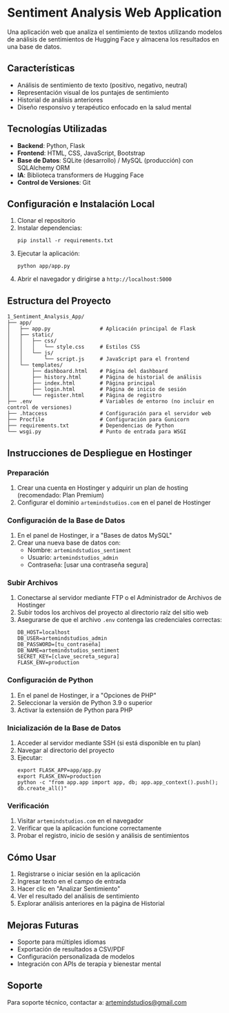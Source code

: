 # Sentiment Analysis Web Application

Una aplicación web que analiza el sentimiento de textos utilizando modelos de análisis de sentimientos de Hugging Face y almacena los resultados en una base de datos.

## Características

- Análisis de sentimiento de texto (positivo, negativo, neutral)
- Representación visual de los puntajes de sentimiento
- Historial de análisis anteriores
- Diseño responsivo y terapéutico enfocado en la salud mental

## Tecnologías Utilizadas

- **Backend**: Python, Flask
- **Frontend**: HTML, CSS, JavaScript, Bootstrap
- **Base de Datos**: SQLite (desarrollo) / MySQL (producción) con SQLAlchemy ORM
- **IA**: Biblioteca transformers de Hugging Face
- **Control de Versiones**: Git

## Configuración e Instalación Local

1. Clonar el repositorio
2. Instalar dependencias:
   ```
   pip install -r requirements.txt
   ```
3. Ejecutar la aplicación:
   ```
   python app/app.py
   ```
4. Abrir el navegador y dirigirse a `http://localhost:5000`

## Estructura del Proyecto

```
1_Sentiment_Analysis_App/
├── app/
│   ├── app.py                # Aplicación principal de Flask
│   ├── static/
│   │   ├── css/
│   │   │   └── style.css     # Estilos CSS
│   │   └── js/
│   │       └── script.js     # JavaScript para el frontend
│   └── templates/
│       ├── dashboard.html    # Página del dashboard
│       ├── history.html      # Página de historial de análisis
│       ├── index.html        # Página principal
│       ├── login.html        # Página de inicio de sesión
│       └── register.html     # Página de registro
├── .env                      # Variables de entorno (no incluir en control de versiones)
├── .htaccess                 # Configuración para el servidor web
├── Procfile                  # Configuración para Gunicorn
├── requirements.txt          # Dependencias de Python
└── wsgi.py                   # Punto de entrada para WSGI
```

## Instrucciones de Despliegue en Hostinger

### Preparación

1. Crear una cuenta en Hostinger y adquirir un plan de hosting (recomendado: Plan Premium)
2. Configurar el dominio `artemindstudios.com` en el panel de Hostinger

### Configuración de la Base de Datos

1. En el panel de Hostinger, ir a "Bases de datos MySQL"
2. Crear una nueva base de datos con:
   - Nombre: `artemindstudios_sentiment`
   - Usuario: `artemindstudios_admin`
   - Contraseña: [usar una contraseña segura]

### Subir Archivos

1. Conectarse al servidor mediante FTP o el Administrador de Archivos de Hostinger
2. Subir todos los archivos del proyecto al directorio raíz del sitio web
3. Asegurarse de que el archivo `.env` contenga las credenciales correctas:
   ```
   DB_HOST=localhost
   DB_USER=artemindstudios_admin
   DB_PASSWORD=[tu_contraseña]
   DB_NAME=artemindstudios_sentiment
   SECRET_KEY=[clave_secreta_segura]
   FLASK_ENV=production
   ```

### Configuración de Python

1. En el panel de Hostinger, ir a "Opciones de PHP"
2. Seleccionar la versión de Python 3.9 o superior
3. Activar la extensión de Python para PHP

### Inicialización de la Base de Datos

1. Acceder al servidor mediante SSH (si está disponible en tu plan)
2. Navegar al directorio del proyecto
3. Ejecutar:
   ```
   export FLASK_APP=app/app.py
   export FLASK_ENV=production
   python -c "from app.app import app, db; app.app_context().push(); db.create_all()"
   ```

### Verificación

1. Visitar `artemindstudios.com` en el navegador
2. Verificar que la aplicación funcione correctamente
3. Probar el registro, inicio de sesión y análisis de sentimientos

## Cómo Usar

1. Registrarse o iniciar sesión en la aplicación
2. Ingresar texto en el campo de entrada
3. Hacer clic en "Analizar Sentimiento"
4. Ver el resultado del análisis de sentimiento
5. Explorar análisis anteriores en la página de Historial

## Mejoras Futuras

- Soporte para múltiples idiomas
- Exportación de resultados a CSV/PDF
- Configuración personalizada de modelos
- Integración con APIs de terapia y bienestar mental

## Soporte

Para soporte técnico, contactar a: artemindstudios@gmail.com
